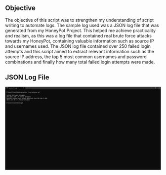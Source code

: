 ## Objective

The objective of this script was to strengthen my understanding of script writing to automate logs. The sample log used was a JSON log file that was generated from my HoneyPot Project. This helped me achieve practicality and realism, as this was a log file that contained real brute force attacks towards my HoneyPot, containing valuable information such as source IP and usernames used. The JSON log file contained over 250 failed login attempts and this script aimed to extract relevant information such as the source IP address, the top 5 most common usernames and password combinations and finally how many total failed login attempts were made.

## JSON Log File
![JSON Log File](./Images/Log-Analyser-Output.png)

